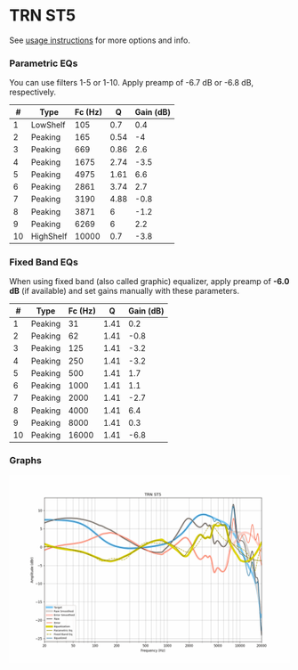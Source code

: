 # TRN ST5
See [usage instructions](https://github.com/jaakkopasanen/AutoEq#usage) for more options and info.

### Parametric EQs
You can use filters 1-5 or 1-10. Apply preamp of -6.7 dB or -6.8 dB, respectively.

|   # | Type      |   Fc (Hz) |    Q |   Gain (dB) |
|-----|-----------|-----------|------|-------------|
|   1 | LowShelf  |       105 | 0.7  |         0.4 |
|   2 | Peaking   |       165 | 0.54 |        -4   |
|   3 | Peaking   |       669 | 0.86 |         2.6 |
|   4 | Peaking   |      1675 | 2.74 |        -3.5 |
|   5 | Peaking   |      4975 | 1.61 |         6.6 |
|   6 | Peaking   |      2861 | 3.74 |         2.7 |
|   7 | Peaking   |      3190 | 4.88 |        -0.8 |
|   8 | Peaking   |      3871 | 6    |        -1.2 |
|   9 | Peaking   |      6269 | 6    |         2.2 |
|  10 | HighShelf |     10000 | 0.7  |        -3.8 |

### Fixed Band EQs
When using fixed band (also called graphic) equalizer, apply preamp of **-6.0 dB** (if available) and set gains manually with these parameters.

|   # | Type    |   Fc (Hz) |    Q |   Gain (dB) |
|-----|---------|-----------|------|-------------|
|   1 | Peaking |        31 | 1.41 |         0.2 |
|   2 | Peaking |        62 | 1.41 |        -0.8 |
|   3 | Peaking |       125 | 1.41 |        -3.2 |
|   4 | Peaking |       250 | 1.41 |        -3.2 |
|   5 | Peaking |       500 | 1.41 |         1.7 |
|   6 | Peaking |      1000 | 1.41 |         1.1 |
|   7 | Peaking |      2000 | 1.41 |        -2.7 |
|   8 | Peaking |      4000 | 1.41 |         6.4 |
|   9 | Peaking |      8000 | 1.41 |         0.3 |
|  10 | Peaking |     16000 | 1.41 |        -6.8 |

### Graphs
![](./TRN%20ST5.png)
